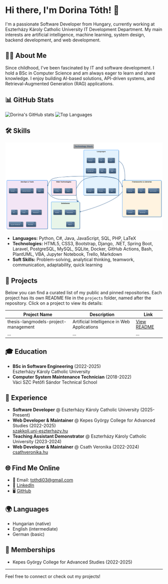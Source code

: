 # Hi there, I'm Dorina Tóth! :wave:

I'm a passionate Software Developer from Hungary, currently working at Eszterházy Károly Catholic University IT Development Department. My main interests are artificial intelligence, machine learning, system design, backend development, and web development.

## :woman_technologist: About Me

Since childhood, I've been fascinated by IT and software development. I hold a BSc in Computer Science and am always eager to learn and share knowledge. I enjoy building AI-based solutions, API-driven systems, and Retrieval-Augmented Generation (RAG) applications.

## :bar_chart: GitHub Stats

![Dorina's GitHub stats](https://github-readme-stats.vercel.app/api?username=Drntth&show_icons=true&theme=transparent&rank_icon=github)
![Top Languages](https://github-readme-stats.vercel.app/api/top-langs/?username=Drntth&layout=compact)

## :hammer_and_wrench: Skills

![Technology Stack](assets/technology-stack.png)

- **Languages:** Python, C#, Java, JavaScript, SQL, PHP, LaTeX
- **Technologies:** HTML5, CSS3, Bootstrap, Django, .NET, Spring Boot, Laravel, PostgreSQL, MySQL, SQLite, Docker, GitHub Actions, Bash, PlantUML, VBA, Jupyter Notebook, Trello, Markdown
- **Soft Skills:** Problem-solving, analytical thinking, teamwork, communication, adaptability, quick learning

## :file_folder: Projects

Below you can find a curated list of my public and pinned repositories. Each project has its own README file in the `projects` folder, named after the repository. Click on a project to view its details:

| Project Name | Description | Link |
| ------------ | ----------- | ---- |
| thesis-langmodels-project-management | Artificial Intelligence in Web Applications | [View README](./projects/thesis-langmodels-project-management.md) |
| ... | ... | ... |

## :mortar_board: Education

- **BSc in Software Engineering** (2022-2025)  
  Eszterházy Károly Catholic University
- **Computer System Maintenance Technician** (2018-2022)  
  Váci SZC Petőfi Sándor Technical School

## :briefcase: Experience

- **Software Developer** @ Eszterházy Károly Catholic University (2025-Present)
- **Web Developer & Maintainer** @ Kepes György College for Advanced Studies (2022-2025)  
  [szakkoli.uni-eszterhazy.hu](http://szakkoli.uni-eszterhazy.hu/)
- **Teaching Assistant Demonstrator** @ Eszterházy Károly Catholic University (2023-2024)
- **Web Developer & Maintainer** @ Csath Veronika (2022-2024)  
  [csathveronika.hu](http://www.csathveronika.hu)

## :globe_with_meridians: Find Me Online

- :email: Email: tothdi03@gmail.com
- :briefcase: [LinkedIn](https://www.linkedin.com/in/dorina-tóth-045488357/)
- :desktop_computer: [GitHub](https://github.com/Drntth)

## :earth_africa: Languages

- Hungarian (native)
- English (intermediate)
- German (basic)

## :handshake: Memberships

- Kepes György College for Advanced Studies (2022-2025)

---
Feel free to connect or check out my projects!
